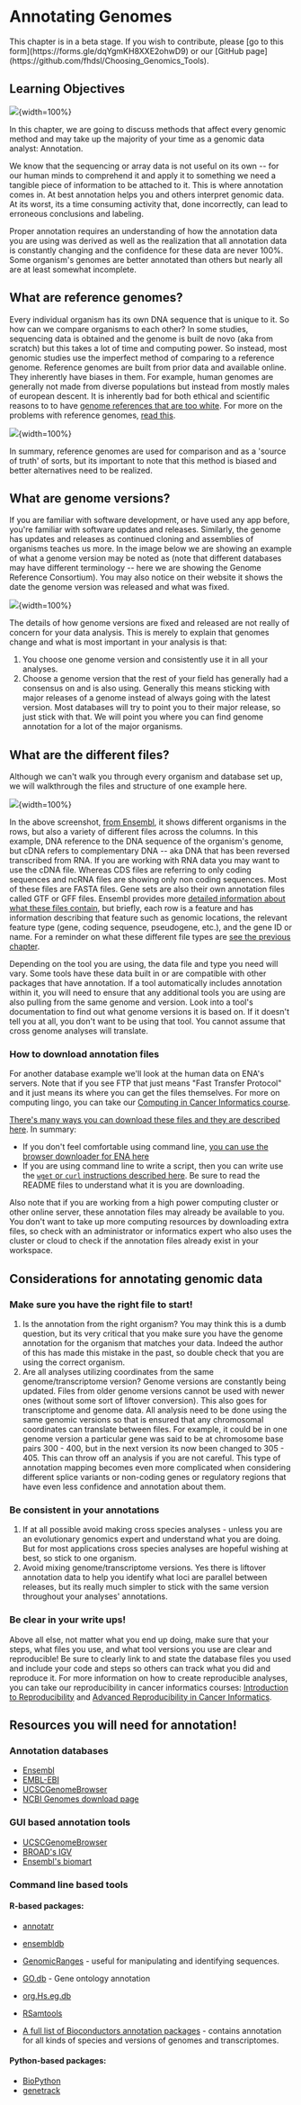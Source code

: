 


# Annotating Genomes

<div class = "warning">
This chapter is in a beta stage. If you wish to contribute, please [go to this form](https://forms.gle/dqYgmKH8XXE2ohwD9) or our [GitHub page](https://github.com/fhdsl/Choosing_Genomics_Tools).
</div>

## Learning Objectives

![](resources/images/08-annotating-genomes_files/figure-docx//1YwxXy2rnUgbx_7B7ENH9wpDX-j6JpJz6lGVzOkjo0qY_g1b625723c80_0_23.png){width=100%}

In this chapter, we are going to discuss methods that affect every genomic method and may take up the majority of your time as a genomic data analyst: Annotation.

We know that the sequencing or array data is not useful on its own -- for our human minds to comprehend it and apply it to something we need a tangible piece of information to be attached to it. This is where annotation comes in. At best annotation helps you and others interpret genomic data. At its worst, its a time consuming activity that, done incorrectly, can lead to erroneous conclusions and labeling.

Proper annotation requires an understanding of how the annotation data you are using was derived as well as the realization that all annotation data is constantly changing and the confidence for these data are never 100%. Some organism's genomes are better annotated than others but nearly all are at least somewhat incomplete.

## What are reference genomes?

Every individual organism has its own DNA sequence that is unique to it. So how can we compare organisms to each other? In some studies, sequencing data is obtained and the genome is built de novo (aka from scratch) but this takes a lot of time and computing power. So instead, most genomic studies use the imperfect method of comparing to a reference genome. Reference genomes are built from prior data and available online. They inherently have biases in them. For example, human genomes are generally not made from diverse populations but instead from mostly males of european descent. It is inherently bad for both ethical and scientific reasons to to have [genome references that are too white](https://www.sciencenews.org/article/genetics-race-dna-databases-reference-genome-too-white). For more on the problems with reference genomes, [read this](https://genomebiology.biomedcentral.com/articles/10.1186/s13059-019-1774-4).

![](resources/images/08-annotating-genomes_files/figure-docx//1YwxXy2rnUgbx_7B7ENH9wpDX-j6JpJz6lGVzOkjo0qY_g1b625723c80_0_45.png){width=100%}

In summary, reference genomes are used for comparison and as a 'source of truth' of sorts, but its important to note that this method is biased and better alternatives need to be realized.

## What are genome versions?

If you are familiar with software development, or have used any app before, you're familiar with software updates and releases. Similarly, the genome has updates and releases as continued cloning and assemblies of organisms teaches us more. In the image below we are showing an example of what a genome version may be noted as (note that different databases may have different terminology -- here we are showing the Genome Reference Consortium). You may also notice on their website it shows the date the genome version was released and what was fixed.

![](resources/images/08-annotating-genomes_files/figure-docx//1YwxXy2rnUgbx_7B7ENH9wpDX-j6JpJz6lGVzOkjo0qY_g1b625723c80_0_33.png){width=100%}

The details of how genome versions are fixed and released are not really of concern for your data analysis. This is merely to explain that genomes change and what is most important in your analysis is that:

1. You choose one genome version and consistently use it in all your analyses.
2. Choose a genome version that the rest of your field has generally had a consensus on and is also using. Generally this means sticking with major releases of a genome instead of always going with the latest version. Most databases will try to point you to their major release, so just stick with that. We will point you where you can find genome annotation for a lot of the major organisms.

## What are the different files?

Although we can't walk you through every organism and database set up, we will walkthrough the files and structure of one example here.

![](resources/images/08-annotating-genomes_files/figure-docx//1YwxXy2rnUgbx_7B7ENH9wpDX-j6JpJz6lGVzOkjo0qY_g1b625723c80_0_28.png){width=100%}

In the above screenshot, [from Ensembl](https://useast.ensembl.org/info/data/ftp/index.html), it shows different organisms in the rows, but also a variety of different files across the columns. In this example, DNA reference to the DNA sequence of the organism's genome, but cDNA refers to complementary DNA -- aka DNA that has been reversed transcribed from RNA. If you are working with RNA data you may want to use the cDNA file. Whereas CDS files are referring to only coding sequences and ncRNA files are showing only non coding sequences. Most of these files are FASTA files. Gene sets are also their own annotation files called GTF or GFF files. Ensembl provides more [detailed information about what these files contain](https://useast.ensembl.org/info/website/upload/gff.html), but briefly, each row is a feature and has information describing that feature such as genomic locations, the relevant feature type (gene, coding sequence, pseudogene, etc.), and the gene ID or name. For a reminder on what these different file types are [see the previous chapter](http://hutchdatascience.org/Choosing_Genomics_Tools/a-very-general-genomics-overview.html#basic-file-formats).

Depending on the tool you are using, the data file and type you need will vary. Some tools have these data built in or are compatible with other packages that have annotation. If a tool automatically includes annotation within it, you will need to ensure that any additional tools you are using are also pulling from the same genome and version. Look into a tool's documentation to find out what genome versions it is based on. If it doesn't tell you at all, you don't want to be using that tool. You cannot assume that cross genome analyses will translate.

### How to download annotation files

For another database example we'll look at the human data on ENA's servers. Note that if you see FTP that just means "Fast Transfer Protocol" and it just means its where you can get the files themselves. For more on computing lingo, you can take our [Computing in Cancer Informatics course](https://www.itcrtraining.org/courses#h.civy2cnri95t).

[There's many ways you can download these files and they are described here](https://ena-docs.readthedocs.io/en/latest/retrieval/file-download.html). In summary:
- If you don't feel comfortable using command line, [you can use the browser downloader for ENA here](https://www.ebi.ac.uk/ena/browser/home)
- If you are using command line to write a script, then you can write use the [`wget` or `curl` instructions described here](https://ena-docs.readthedocs.io/en/latest/retrieval/file-download.html#using-wget). Be sure to read the README files to understand what it is you are downloading.

Also note that if you are working from a high power computing cluster or other online server, these annotation files may already be available to you. You don't want to take up more computing resources by downloading extra files, so check with an administrator or informatics expert who also uses the cluster or cloud to check if the annotation files already exist in your workspace.

## Considerations for annotating genomic data

### Make sure you have the right file to start!

1. Is the annotation from the right organism?
You may think this is a dumb question, but its very critical that you make sure you have the genome annotation for the organism that matches your data. Indeed the author of this has made this mistake in the past, so double check that you are using the correct organism.
2. Are all analyses utilizing coordinates from the same genome/transcriptome version?
Genome versions are constantly being updated. Files from older genome versions cannot be used with newer ones (without some sort of liftover conversion). This also goes for transcriptome and genome data. All analysis need to be done using the same genomic versions so that is ensured that any chromosomal coordinates can translate between files. For example, it could be in one genome version a particular gene was said to be at chromosome base pairs 300 - 400, but in the next version its now been changed to 305 - 405. This can throw off an analysis if you are not careful. This type of annotation mapping becomes even more complicated when considering different splice variants or non-coding genes or regulatory regions that have even less confidence and annotation about them.

### Be consistent in your annotations

1. If at all possible avoid making cross species analyses - unless you are an evolutionary genomics expert and understand what you are doing. But for most applications cross species analyses are hopeful wishing at best, so stick to one organism.
2. Avoid mixing genome/transcriptome versions. Yes there is liftover annotation data to help you identify what loci are parallel between releases, but its really much simpler to stick with the same version throughout your analyses' annotations.

### Be clear in your write ups!

Above all else, not matter what you end up doing, make sure that your steps, what files you use, and what tool versions you use are clear and reproducible! Be sure to clearly link to and state the database files you used and include your code and steps so others can track what you did and reproduce it. For more information on how to create reproducible analyses, you can take our reproducibility in cancer informatics courses: [Introduction to Reproducibility](https://www.itcrtraining.org/courses#h.n5yoq68qj0rz) and [Advanced Reproducibility in Cancer Informatics](https://www.itcrtraining.org/courses#h.i5zyiyjyttr4).

## Resources you will need for annotation!

### Annotation databases

- [Ensembl](https://useast.ensembl.org/downloads.html)
- [EMBL-EBI](https://www.ebi.ac.uk/services)
- [UCSCGenomeBrowser](https://genome.ucsc.edu/cgi-bin/hgGateway?hgsid=1571980135_Ym6A5aa3nDyOfZKtGishprdrhLDm)
- [NCBI Genomes download page](https://ftp.ncbi.nlm.nih.gov/genomes/)

### GUI based annotation tools

- [UCSCGenomeBrowser](https://genome.ucsc.edu/cgi-bin/hgGateway?hgsid=1571980135_Ym6A5aa3nDyOfZKtGishprdrhLDm)
- [BROAD's IGV](https://software.broadinstitute.org/software/igv/)
- [Ensembl's biomart](https://useast.ensembl.org/info/data/biomart/index.html)

### Command line based tools

#### R-based packages:

- [annotatr](https://bioconductor.org/packages/release/bioc/html/annotatr.html)
- [ensembldb](https://bioconductor.org/packages/release/bioc/html/ensembldb.html)
- [GenomicRanges](https://www.bioconductor.org/packages/release/bioc/html/GenomicRanges.html) - useful for manipulating and identifying sequences.
- [GO.db](https://bioconductor.org/packages/3.16/data/annotation/html/GO.db.html) - Gene ontology annotation
- [org.Hs.eg.db](https://bioconductor.org/packages/release/data/annotation/html/org.Hs.eg.db.html)
- [RSamtools](https://www.bioconductor.org/packages/release/bioc/html/Rsamtools.html)

- [A full list of Bioconductors annotation packages](https://bioconductor.org/packages/3.16/data/annotation/) - contains annotation for all kinds of species and versions of genomes and transcriptomes.

#### Python-based packages:

- [BioPython](https://biopython.org/)
- [genetrack](https://github.com/ialbert/chipexo)

